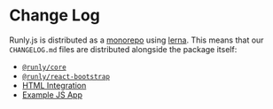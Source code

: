 # Change Log

Runly.js is distributed as a [monorepo][monorepo] using [lerna][lerna]. This means that our `CHANGELOG.md` files are distributed alongside the package itself:

* [`@runly/core`](./core/CHANGELOG.md)
* [`@runly/react-bootstrap`](./react-bootstrap/CHANGELOG.md)
* [HTML Integration](./html/CHANGELOG.md)
* [Example JS App](./example/CHANGELOG.md)

[monorepo]: https://en.wikipedia.org/wiki/Monorepo
[lerna]: https://github.com/lerna/lerna
